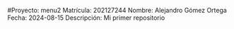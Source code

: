 #Proyecto: menu2
Matrícula: 202127244
Nombre: Alejandro Gómez Ortega
Fecha: 2024-08-15
Descripción: Mi primer repositorio

